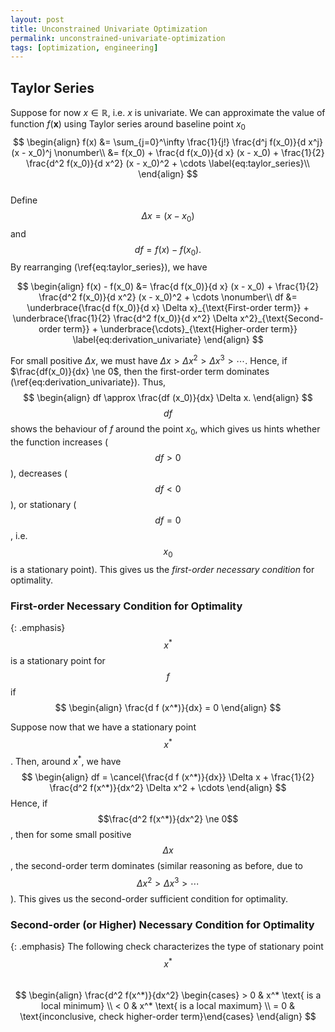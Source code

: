 ```yaml
---
layout: post
title: Unconstrained Univariate Optimization
permalink: unconstrained-univariate-optimization
tags: [optimization, engineering]
---
```


## Taylor Series

Suppose for now $x \in \mathbb R$, i.e. $x$ is univariate. We can approximate the value of function $f(\mathbf x)$ using Taylor series around baseline point $x_0$
$$
\begin{align}
f(x) &= \sum_{j=0}^\infty \frac{1}{j!} \frac{d^j f(x_0)}{d x^j} (x - x_0)^j \nonumber\\
&= f(x_0) + \frac{d f(x_0)}{d x} (x - x_0) + \frac{1}{2} \frac{d^2 f(x_0)}{d x^2} (x - x_0)^2 + \cdots \label{eq:taylor_series}\\
\end{align}
$$
<br>
Define $$\Delta x = (x - x_0)$$ and $$df = f(x) - f(x_0).$$ By rearranging (\ref{eq:taylor_series}), we have

$$
\begin{align}
f(x) - f(x_0) &= \frac{d f(x_0)}{d x} (x - x_0) + \frac{1}{2} \frac{d^2 f(x_0)}{d x^2} (x - x_0)^2 + \cdots \nonumber\\
df &= \underbrace{\frac{d f(x_0)}{d x} \Delta x}_{\text{First-order term}} + \underbrace{\frac{1}{2} \frac{d^2 f(x_0)}{d x^2} \Delta x^2}_{\text{Second-order term}} + \underbrace{\cdots}_{\text{Higher-order term}} \label{eq:derivation_univariate}
\end{align}
$$

For small positive $\Delta x$, we must have $\Delta x > \Delta x^2 > \Delta x^3 > \cdots$. Hence, if $\frac{df(x_0)}{dx} \ne 0$, then the first-order term dominates (\ref{eq:derivation_univariate}). Thus,
$$
\begin{align}
df \approx \frac{df (x_0)}{dx} \Delta x.
\end{align}
$$
$$df$$ shows the behaviour of $f$ around the point $x_0$, which gives us hints whether the function increases ($$df > 0$$), decreases ($$df < 0$$), or stationary  ($$df = 0$$, i.e. $$x_0$$ is a stationary point). This gives us the *first-order necessary condition* for optimality.

### First-order Necessary Condition for Optimality

{: .emphasis}
$$x^*$$ is a stationary point for $$f$$ if
$$
\begin{align}
\frac{d f (x^*)}{dx} = 0
\end{align}
$$

Suppose now that we have a stationary point $$x^*$$. Then, around $x^*$, we have
$$
\begin{align}
df = \cancel{\frac{d f (x^*)}{dx}} \Delta x + \frac{1}{2} \frac{d^2 f(x^*)}{dx^2} \Delta x^2 + \cdots
\end{align}
$$
Hence, if $$\frac{d^2 f(x^*)}{dx^2} \ne 0$$, then for some small positive $$\Delta x$$, the second-order term dominates (similar reasoning as before, due to $$\Delta x^2 > \Delta x^3 > \cdots$$). This gives us the second-order sufficient condition for optimality.

### Second-order (or Higher) Necessary Condition for Optimality

{: .emphasis}
The following check characterizes the type of stationary point $$x^*$$
<br>
$$
\begin{align}
\frac{d^2 f(x^*)}{dx^2} \begin{cases} > 0 & x^* \text{ is a local minimum} \\ < 0 & x^* \text{ is a local maximum} \\ = 0 & \text{inconclusive, check higher-order term}\end{cases}
\end{align}
$$
